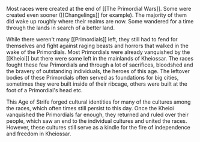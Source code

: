 Most races were created at the end of [[The Primordial Wars]]. Some were created even sooner ([[Changelings]] for example). The majority of them did wake up roughly where their realms are now. Some wandered for a time through the lands in search of a better land.

While there weren't many [[Primordials]] left, they still had to fend for themselves and fight against raging beasts and horrors that walked in the wake of the Primordials.
Most Primordials were already vanquished by the [[Kheioi]] but there were some left in the mainlands of Kheiossar. The races fought these few Primordials and through a lot of sacrifices, bloodshed and the bravery of outstanding individuals, the heroes of this age.
The leftover bodies of these Primordials often served as foundations for big cities, sometimes they were built inside of their ribcage, others were built at the foot of a Primordial's head etc.

This Age of Strife forged cultural identities for many of the cultures among the races, which often times still persist to this day.
Once the Kheioi vanquished the Primordials far enough, they returned and ruled over their people, which saw an end to the individual cultures and united the races. However, these cultures still serve as a kindle for the fire of independence and freedom in Kheiossar. 